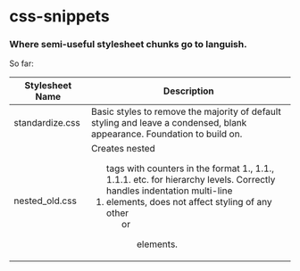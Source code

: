 # css-snippets
### Where semi-useful stylesheet chunks go to languish.

So far:

|Stylesheet Name|Description|
|-----|-----|
|standardize.css|Basic styles to remove the majority of default styling and leave a condensed, blank appearance. Foundation to build on.|
|nested_old.css|Creates nested <ol> tags with counters in the format 1\., 1\.1\., 1\.1\.1\. etc\. for hierarchy levels. Correctly handles indentation multi-line <li> elements, does not affect styling of any other <ol> or <ul> elements. |

